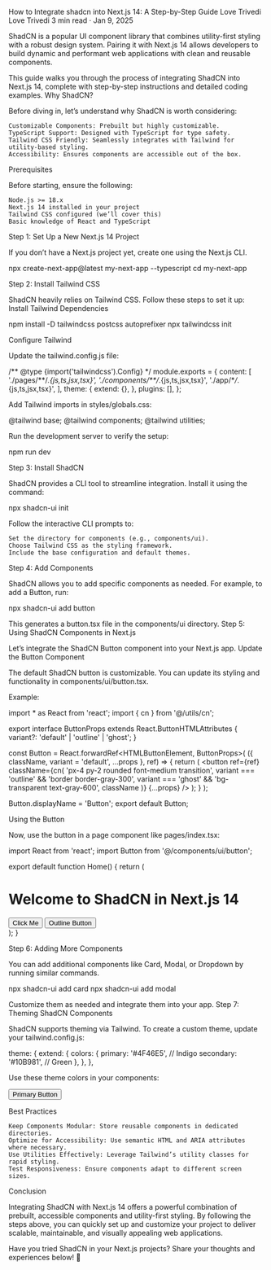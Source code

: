 How to Integrate shadcn into Next.js 14: A Step-by-Step Guide
Love Trivedi
Love Trivedi
3 min read
·
Jan 9, 2025

ShadCN is a popular UI component library that combines utility-first styling with a robust design system. Pairing it with Next.js 14 allows developers to build dynamic and performant web applications with clean and reusable components.

This guide walks you through the process of integrating ShadCN into Next.js 14, complete with step-by-step instructions and detailed coding examples.
Why ShadCN?

Before diving in, let’s understand why ShadCN is worth considering:

    Customizable Components: Prebuilt but highly customizable.
    TypeScript Support: Designed with TypeScript for type safety.
    Tailwind CSS Friendly: Seamlessly integrates with Tailwind for utility-based styling.
    Accessibility: Ensures components are accessible out of the box.

Prerequisites

Before starting, ensure the following:

    Node.js >= 18.x
    Next.js 14 installed in your project
    Tailwind CSS configured (we’ll cover this)
    Basic knowledge of React and TypeScript

Step 1: Set Up a New Next.js 14 Project

If you don’t have a Next.js project yet, create one using the Next.js CLI.

npx create-next-app@latest my-next-app --typescript
cd my-next-app

Step 2: Install Tailwind CSS

ShadCN heavily relies on Tailwind CSS. Follow these steps to set it up:
Install Tailwind Dependencies

npm install -D tailwindcss postcss autoprefixer
npx tailwindcss init

Configure Tailwind

Update the tailwind.config.js file:

/** @type {import('tailwindcss').Config} \*/
module.exports = {
content: [
'./pages/**/_.{js,ts,jsx,tsx}',
'./components/\*\*/_.{js,ts,jsx,tsx}',
'./app/\*_/_.{js,ts,jsx,tsx}',
],
theme: {
extend: {},
},
plugins: [],
};

Add Tailwind imports in styles/globals.css:

@tailwind base;
@tailwind components;
@tailwind utilities;

Run the development server to verify the setup:

npm run dev

Step 3: Install ShadCN

ShadCN provides a CLI tool to streamline integration. Install it using the command:

npx shadcn-ui init

Follow the interactive CLI prompts to:

    Set the directory for components (e.g., components/ui).
    Choose Tailwind CSS as the styling framework.
    Include the base configuration and default themes.

Step 4: Add Components

ShadCN allows you to add specific components as needed. For example, to add a Button, run:

npx shadcn-ui add button

This generates a button.tsx file in the components/ui directory.
Step 5: Using ShadCN Components in Next.js

Let’s integrate the ShadCN Button component into your Next.js app.
Update the Button Component

The default ShadCN button is customizable. You can update its styling and functionality in components/ui/button.tsx.

Example:

import \* as React from 'react';
import { cn } from '@/utils/cn';

export interface ButtonProps extends React.ButtonHTMLAttributes<HTMLButtonElement> {
variant?: 'default' | 'outline' | 'ghost';
}

const Button = React.forwardRef<HTMLButtonElement, ButtonProps>(
({ className, variant = 'default', ...props }, ref) => {
return (
<button
ref={ref}
className={cn(
'px-4 py-2 rounded font-medium transition',
variant === 'outline' && 'border border-gray-300',
variant === 'ghost' && 'bg-transparent text-gray-600',
className
)}
{...props}
/>
);
}
);

Button.displayName = 'Button';
export default Button;

Using the Button

Now, use the button in a page component like pages/index.tsx:

import React from 'react';
import Button from '@/components/ui/button';

export default function Home() {
return (
<main className="flex flex-col items-center justify-center h-screen bg-gray-100">
<h1 className="text-4xl font-bold mb-4">Welcome to ShadCN in Next.js 14</h1>
<Button variant="default" className="bg-blue-600 text-white hover:bg-blue-700">
Click Me
</Button>
<Button variant="outline" className="mt-4">
Outline Button
</Button>
</main>
);
}

Step 6: Adding More Components

You can add additional components like Card, Modal, or Dropdown by running similar commands.

npx shadcn-ui add card
npx shadcn-ui add modal

Customize them as needed and integrate them into your app.
Step 7: Theming ShadCN Components

ShadCN supports theming via Tailwind. To create a custom theme, update your tailwind.config.js:

theme: {
extend: {
colors: {
primary: '#4F46E5', // Indigo
secondary: '#10B981', // Green
},
},
},

Use these theme colors in your components:

<Button className="bg-primary text-white">Primary Button</Button>

Best Practices

    Keep Components Modular: Store reusable components in dedicated directories.
    Optimize for Accessibility: Use semantic HTML and ARIA attributes where necessary.
    Use Utilities Effectively: Leverage Tailwind’s utility classes for rapid styling.
    Test Responsiveness: Ensure components adapt to different screen sizes.

Conclusion

Integrating ShadCN with Next.js 14 offers a powerful combination of prebuilt, accessible components and utility-first styling. By following the steps above, you can quickly set up and customize your project to deliver scalable, maintainable, and visually appealing web applications.

Have you tried ShadCN in your Next.js projects? Share your thoughts and experiences below! 🚀
